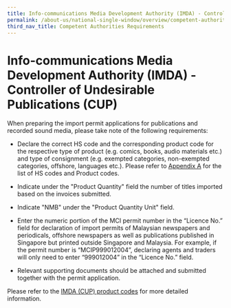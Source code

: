 ```yaml
---
title: Info-communications Media Development Authority (IMDA) - Controller of Undesirable Publications (CUP)
permalink: /about-us/national-single-window/overview/competent-authorities-requirements/CUP
third_nav_title: Competent Authorities Requirements
---
```



# Info-communications Media Development Authority (IMDA) - Controller of Undesirable Publications (CUP)

When preparing the import permit applications for publications and recorded sound media, please take note of the following requirements:

-   Declare the correct HS code and the corresponding product code for the respective type of product (e.g. comics, books, audio materials etc.) and type of consignment (e.g. exempted categories, non-exempted categories, offshore, languages etc.). Please refer to  [Appendix A](/_competent-authorities-requirements/AppendixAHScodes.pdf)  for the list of HS codes and Product codes.

-   Indicate under the "Product Quantity" field the number of titles imported based on the invoices submitted.

-   Indicate "NMB" under the "Product Quantity Unit" field.
-   Enter the numeric portion of the MCI permit number in the “Licence No.” field for declaration of import permits of Malaysian newspapers and periodicals, offshore newspapers as well as publications published in Singapore but printed outside Singapore and Malaysia. For example, if the permit number is “MCIP999012004”, declaring agents and traders will only need to enter “999012004” in the “Licence No.” field.

-   Relevant supporting documents should be attached and submitted together with the permit application.

Please refer to the [IMDA (CUP) product codes](/_competent-authorities-requirements/AppendixAHScodes.pdf) for more detailed information.
